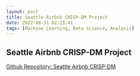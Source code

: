 ```yaml
---
layout: post
title: Seattle Airbnb CRISP-DM Project
date: 2022-08-31 02:23:41
tags: [Machine Learning, Data Science, Analysis]
---
```

## Seattle Airbnb CRISP-DM Project

[Github Repository: Seattle Airbnb CRISP-DM](https://github.com/sajidsarker/seattle-airbnb-crispdm/)
